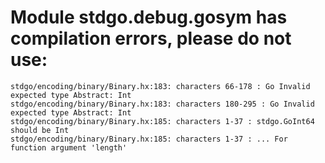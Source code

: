 # Module stdgo.debug.gosym has compilation errors, please do not use:
```
stdgo/encoding/binary/Binary.hx:183: characters 66-178 : Go Invalid expected type Abstract: Int
stdgo/encoding/binary/Binary.hx:183: characters 180-295 : Go Invalid expected type Abstract: Int
stdgo/encoding/binary/Binary.hx:185: characters 1-37 : stdgo.GoInt64 should be Int
stdgo/encoding/binary/Binary.hx:185: characters 1-37 : ... For function argument 'length'

```

